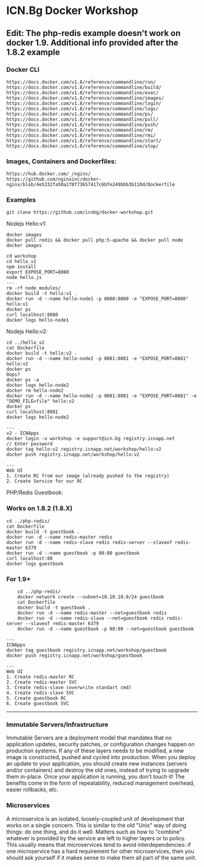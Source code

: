 #  ICN.Bg Docker Workshop


## Edit: The php-redis example doesn't work on docker 1.9. Additional info provided after the 1.8.2 example

### Docker CLI

	https://docs.docker.com/v1.8/reference/commandline/run/
	https://docs.docker.com/v1.8/reference/commandline/build/
	https://docs.docker.com/v1.8/reference/commandline/exec/
	https://docs.docker.com/v1.8/reference/commandline/images/
	https://docs.docker.com/v1.8/reference/commandline/login/
	https://docs.docker.com/v1.8/reference/commandline/logs/
	https://docs.docker.com/v1.8/reference/commandline/ps/
	https://docs.docker.com/v1.8/reference/commandline/pull/
	https://docs.docker.com/v1.8/reference/commandline/push/
	https://docs.docker.com/v1.8/reference/commandline/rm/
	https://docs.docker.com/v1.8/reference/commandline/rmi/
	https://docs.docker.com/v1.8/reference/commandline/start/
	https://docs.docker.com/v1.8/reference/commandline/stop/



### Images, Containers and Dockerfiles:

	https://hub.docker.com/_/nginx/
	https://github.com/nginxinc/docker-nginx/blob/4e5332fa50a1f8f73657417c6bfe249bbb3b110d/Dockerfile

### Examples

	git clone https://github.com/icnbg/docker-workshop.git
	
Nodejs Hello:v1:

	docker images
	docker pull redis && docker pull php:5-apache && docker pull node
	docker images

	cd workshop
	cd hello_v1
	npm install
	export EXPOSE_PORT=8080
	node hello.js
	---
	rm -rf node_modules/
	docker build -t hello:v1 .
	docker run -d --name hello-node1 -p 8080:8080 -e "EXPOSE_PORT=8080" hello:v1
	docker ps
	curl localhost:8080
	docker logs hello-node1


Nodejs Hello:v2:

	cd ../hello_v2
	cat Dockerfile
	docker build -t hello:v2 .
	docker run -d --name hello-node2 -p 8081:8081 -e "EXPOSE_PORT=8081" hello:v2
	docker ps
	Oops?
	docker ps -a
	docker logs hello-node2
	docker rm hello-node2
	docker run -d --name hello-node2 -p 8081:8081 -e "EXPOSE_PORT=8081" -e "DEMO_FILE=file" hello:v2
	docker ps
	curl localhost:8081
	docker logs hello-node2

	---
	v2 - ICNApps
	docker login -u workshop -e support@icn.bg registry.icnapp.net
	// Enter password
	docker tag hello:v2 registry.icnapp.net/workshop/hello:v2
	docker push registry.icnapp.net/workshop/hello:v2

	---
	Web UI
	1. Create RC from our image (already pushed to the registry)
	2. Create Service for our RC



PHP/Redis Guestbook:

### Works on 1.8.2 (1.8.X)

	cd ../php-redis/
	cat Dockerfile
	docker build -t guestbook .
	docker run -d --name redis-master redis
	docker run -d --name redis-slave redis redis-server --slaveof redis-master 6379
	docker run -d --name guestbook -p 80:80 guestbook
	curl localhost:80
	docker logs guestbook

### For 1.9+

        cd ../php-redis/
        docker network create --subnet=10.10.10.0/24 guestbook
        cat Dockerfile
        docker build -t guestbook .
        docker run -d --name redis-master --net=guestbook redis
        docker run -d --name redis-slave --net=guestbook redis redis-server --slaveof redis-master 6379
        docker run -d --name guestbook -p 80:80 --net=guestbook guestbook

	---
	ICNApps
	docker tag guestbook registry.icnapp.net/workshop/guestbook
	docker push registry.icnapp.net/workshop/guestbook

	---
	Web UI
	1. Create redis-master RC
	2. Create redis-master SVC
	3. Create redis-slave (overwrite standart cmd)
	4. Create redis-slave SVC
	5. Create guestbook RC
	6. Create guestbook SVC

---

### Immutable Servers/Infrastructure

Immutable Servers are a deployment model that mandates that no application updates, security patches, or configuration changes happen on production systems. If any of these layers needs to be modified, a new image is constructed, pushed and cycled into production. When you deploy an update to your application, you should create new instances (servers and/or containers) and destroy the old ones, instead of trying to upgrade them in-place. Once your application is running, you don’t touch it! The benefits come in the form of repeatability, reduced management overhead, easier rollbacks, etc.


### Microservices

A microservice is an isolated, loosely-coupled unit of development that works on a single concern. This is similar to the old "Unix" way of doing things: do one thing, and do it well. Matters such as how to "combine" whatever is provided by the service are left to higher layers or to policy. This usually means that microservices tend to avoid interdependencies: if one microservice has a hard requirement for other microservices, then you should ask yourself if it makes sense to make them all part of the same unit.
